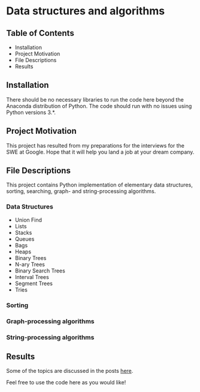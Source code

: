 # Data structures and algorithms

## Table of Contents
* Installation
* Project Motivation
* File Descriptions
* Results

## Installation
There should be no necessary libraries to run the code here beyond the Anaconda distribution of Python. 
The code should run with no issues using Python versions 3.*.

## Project Motivation
This project has resulted from my preparations for the interviews for the SWE at Google. 
Hope that it will help you land a job at your dream company.

## File Descriptions
This project contains Python implementation of elementary data structures, sorting, searching, graph- and string-processing algorithms.

### Data Structures
* Union Find
* Lists
* Stacks
* Queues
* Bags
* Heaps
* Binary Trees
* N-ary Trees
* Binary Search Trees
* Interval Trees
* Segment Trees
* Tries

### Sorting

### Graph-processing algorithms

### String-processing algorithms

## Results
Some of the topics are discussed in the posts [here](https://medium.com/@marija.e2/).


Feel free to use the code here as you would like!
